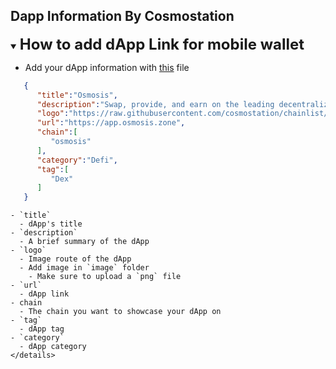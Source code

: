 ## Dapp Information By Cosmostation

<details open>
  <summary><h2 style='display: inline; font-size: 24px'>How to add dApp Link for mobile wallet</h2></summary>

  - Add your dApp information with [this](https://github.com/cosmostation/chainlist/blob/main/wallet_mobile/dapp/dapps.json) file

```json
   {
      "title":"Osmosis",
      "description":"Swap, provide, and earn on the leading decentralized AMM.",
      "logo":"https://raw.githubusercontent.com/cosmostation/chainlist/master/wallet_mobile/dapp/image/osmosis.png",
      "url":"https://app.osmosis.zone",
      "chain":[
         "osmosis"
      ],
      "category":"Defi",
      "tag":[
         "Dex"
      ]
   }
```

    - `title`
      - dApp's title
    - `description`
      - A brief summary of the dApp
    - `logo`
      - Image route of the dApp
      - Add image in `image` folder
        - Make sure to upload a `png` file
    - `url`
      - dApp link
    - chain
      - The chain you want to showcase your dApp on
    - `tag`
      - dApp tag
    - `category`
      - dApp category
    </details>
